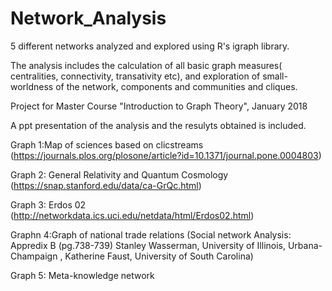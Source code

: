 # Network_Analysis
5 different networks analyzed and explored using R's igraph library.

The analysis includes the calculation of all basic graph measures( centralities, connectivity, transativity etc), and exploration of small-worldness of the network, components and communities and cliques.

Project for Master Course "Introduction to Graph Theory", January 2018

A ppt presentation of the analysis and the resulyts obtained is included.

Graph 1:Map of sciences based on clicstreams (https://journals.plos.org/plosone/article?id=10.1371/journal.pone.0004803)

Graph 2: General Relativity and Quantum Cosmology (https://snap.stanford.edu/data/ca-GrQc.html)

Graph 3: Erdos 02 (http://networkdata.ics.uci.edu/netdata/html/Erdos02.html)

Graphn 4:Graph of national trade relations (Social network Analysis: Appredix B (pg.738-739) Stanley Wasserman, University of Illinois, Urbana-Champaign , Katherine Faust, University of South Carolina)

Graph 5: Meta-knowledge network
